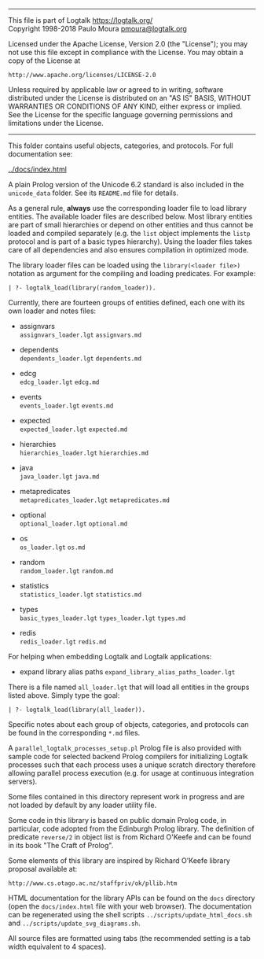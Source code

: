 ________________________________________________________________________

This file is part of Logtalk <https://logtalk.org/>  
Copyright 1998-2018 Paulo Moura <pmoura@logtalk.org>

Licensed under the Apache License, Version 2.0 (the "License");
you may not use this file except in compliance with the License.
You may obtain a copy of the License at

    http://www.apache.org/licenses/LICENSE-2.0

Unless required by applicable law or agreed to in writing, software
distributed under the License is distributed on an "AS IS" BASIS,
WITHOUT WARRANTIES OR CONDITIONS OF ANY KIND, either express or implied.
See the License for the specific language governing permissions and
limitations under the License.
________________________________________________________________________


This folder contains useful objects, categories, and protocols. For full
documentation see:

[../docs/index.html](https://logtalk.org/docs/index.html)

A plain Prolog version of the Unicode 6.2 standard is also included in the
`unicode_data` folder. See its `README.md` file for details.

As a general rule, **always** use the corresponding loader file to load
library entities. The available loader files are described below. Most
library entities are part of small hierarchies or depend on other entities
and thus cannot be loaded and compiled separately (e.g. the `list` object
implements the `listp` protocol and is part of a basic types hierarchy).
Using the loader files takes care of all dependencies and also ensures
compilation in optimized mode.

The library loader files can be loaded using the `library(<loader file>)`
notation as argument for the compiling and loading predicates. For example:

	| ?- logtalk_load(library(random_loader)).

Currently, there are fourteen groups of entities defined, each one with
its own loader and notes files:

* assignvars  
	`assignvars_loader.lgt`
	`assignvars.md`

* dependents  
	`dependents_loader.lgt`
	`dependents.md`

* edcg  
	`edcg_loader.lgt`
	`edcg.md`

* events  
	`events_loader.lgt`
	`events.md`

* expected  
	`expected_loader.lgt`
	`expected.md`

* hierarchies  
	`hierarchies_loader.lgt`
	`hierarchies.md`

* java  
	`java_loader.lgt`
	`java.md`

* metapredicates  
	`metapredicates_loader.lgt`
	`metapredicates.md`

* optional  
	`optional_loader.lgt`
	`optional.md`

* os  
	`os_loader.lgt`
	`os.md`

* random  
	`random_loader.lgt`
	`random.md`

* statistics  
	`statistics_loader.lgt`
	`statistics.md`

* types  
	`basic_types_loader.lgt`
	`types_loader.lgt`
	`types.md`

* redis  
	`redis_loader.lgt`
	`redis.md`

For helping when embedding Logtalk and Logtalk applications:

* expand library alias paths
	`expand_library_alias_paths_loader.lgt`

There is a file named `all_loader.lgt` that will load all entities in the 
groups listed above. Simply type the goal:

	| ?- logtalk_load(library(all_loader)).

Specific notes about each group of objects, categories, and protocols can be 
found in the corresponding `*.md` files.

A `parallel_logtalk_processes_setup.pl` Prolog file is also provided with
sample code for selected backend Prolog compilers for initializing Logtalk
processes such that each process uses a unique scratch directory therefore
allowing parallel process execution (e.g. for usage at continuous integration
servers).

Some files contained in this directory represent work in progress and  are
not loaded by default by any loader utility file.

Some code in this library is based on public domain Prolog code, in particular,
code adopted from the Edinburgh Prolog library. The definition  of predicate
`reverse/2` in object list is from Richard O'Keefe and can be found in its book
"The Craft of Prolog".

Some elements of this library are inspired by Richard O'Keefe library proposal
available at:

	http://www.cs.otago.ac.nz/staffpriv/ok/pllib.htm

HTML documentation for the library APIs can be found on the `docs`
directory (open the `docs/index.html` file with your web browser).
The documentation can be regenerated using the shell scripts
`../scripts/update_html_docs.sh` and `../scripts/update_svg_diagrams.sh`.

All source files are formatted using tabs (the recommended setting is a tab
width equivalent to 4 spaces).
